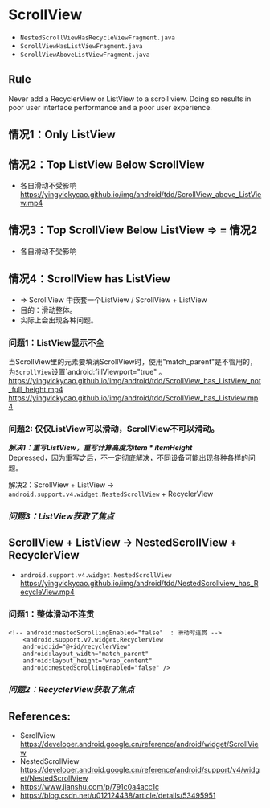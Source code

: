 # ScrollView
- `NestedScrollViewHasRecycleViewFragment.java` 
- `ScrollViewHasListViewFragment.java` 
- `ScrollViewAboveListViewFragment.java`

## Rule 
Never add a RecyclerView or ListView to a scroll view. Doing so results in poor user interface performance and a poor user experience.  

## 情况1：Only ListView

## 情况2：Top ListView Below ScrollView  
- 各自滑动不受影响  
https://yingvickycao.github.io/img/android/tdd/ScrollView_above_ListView.mp4

## 情况3：Top ScrollView Below ListView => = 情况2
- 各自滑动不受影响  

## 情况4：ScrollView has ListView    
- => ScrollView 中嵌套一个ListView / ScrollView + ListView  
- 目的：滑动整体。  
- 实际上会出现各种问题。  

### 问题1：ListView显示不全    
当ScrollView里的元素要填满ScrollView时，使用"match_parent"是不管用的，为`ScrollView`设置`android:fillViewport="true" 。  
https://yingvickycao.github.io/img/android/tdd/ScrollView_has_ListView_not_full_height.mp4
https://yingvickycao.github.io/img/android/tdd/ScrollView_has_Listview.mp4

### 问题2: 仅仅ListView可以滑动，ScrollView不可以滑动。 
***解决1：重写ListView，重写计算高度为item * itemHeight***    
Depressed，因为重写之后，不一定彻底解决，不同设备可能出现各种各样的问题。

解决2：ScrollView + ListView -> `android.support.v4.widget.NestedScrollView`  + RecyclerView

### ***问题3：ListView获取了焦点***  


## ScrollView + ListView -> NestedScrollView + RecyclerView
- `android.support.v4.widget.NestedScrollView`   
https://yingvickycao.github.io/img/android/tdd/NestedScrollview_has_RecycleView.mp4

### 问题1：整体滑动不连贯 

```
<!-- android:nestedScrollingEnabled="false"  : 滑动时连贯 -->
    <android.support.v7.widget.RecyclerView
    android:id="@+id/recyclerView"
    android:layout_width="match_parent"
    android:layout_height="wrap_content"
    android:nestedScrollingEnabled="false" />
``` 

### ***问题2：RecyclerView获取了焦点***  

## References:
- ScrollView https://developer.android.google.cn/reference/android/widget/ScrollView
- NestedScrollView https://developer.android.google.cn/reference/android/support/v4/widget/NestedScrollView
- https://www.jianshu.com/p/791c0a4acc1c
- https://blog.csdn.net/u012124438/article/details/53495951